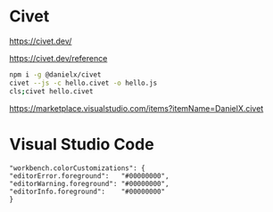 # Civet

https://civet.dev/

https://civet.dev/reference

```bash
npm i -g @danielx/civet
civet --js -c hello.civet -o hello.js
cls;civet hello.civet
```

https://marketplace.visualstudio.com/items?itemName=DanielX.civet

# Visual Studio Code
```
"workbench.colorCustomizations": {
"editorError.foreground":   "#00000000",
"editorWarning.foreground": "#00000000",
"editorInfo.foreground":    "#00000000"
}
```

